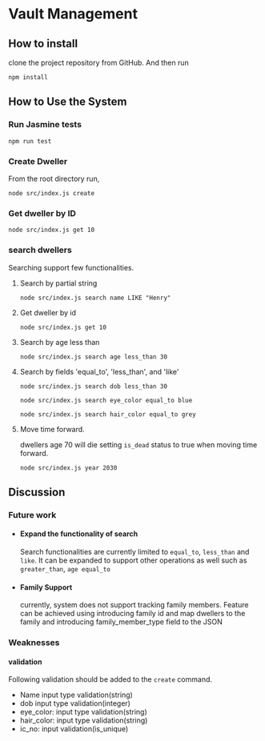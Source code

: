 # Vault Management

## How to install

clone the project repository from GitHub. And then run

``npm install``

## How to Use the System

### Run Jasmine tests
`npm run test`

### Create Dweller

From the root directory run, 

``node src/index.js create``

### Get dweller by ID

``node src/index.js get 10``

### search dwellers

Searching support few functionalities. 
1. Search by partial string

    ``node src/index.js search name LIKE "Henry"``
2. Get dweller by id

    ``node src/index.js get 10``
3. Search by age less than

    ``node src/index.js search age less_than 30``
4. Search by fields 'equal_to', 'less_than', and 'like'

    ``node src/index.js search dob less_than 30``

    ``node src/index.js search eye_color equal_to blue``

    ``node src/index.js search hair_color equal_to grey``
5. Move time forward.
   
    dwellers age 70 will die setting `is_dead` status to true when moving time forward.

    `node src/index.js year 2030`

## Discussion
### Future work
- #### Expand the functionality of search
    Search functionalities are currently limited to ``equal_to``, `less_than` and `like`. It can be expanded to 
    support other operations as well such as `greater_than`, `age equal_to`

- #### Family Support

    currently, system does not support tracking family members. Feature can be achieved using introducing family id and 
    map dwellers to the family and introducing family_member_type field to the JSON

### Weaknesses 

#### validation

Following validation should be added to the `create` command. 

- Name input type validation(string)
- dob input type validation(integer)
- eye_color: input type validation(string)
- hair_color: input type validation(string)
- ic_no: input validation(is_unique)

    


